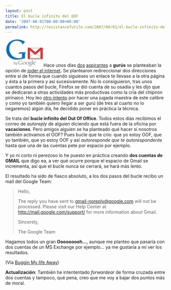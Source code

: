 ```yaml
---
layout: post
title: El bucle infinito del OOF
date: '2007-08-01T00:00:00+00:00'
permalink: http://resistancefutile.com/2007/08/01/el-bucle-infinito-del-oof/
---
```

<img src='/assets/images32443.jpg' alt='Gmail loop' class="derecha" />Hace unos días <a href="http://alexliam.net">dos</a> <a href="http://solo.infames.org">aspirantes</a> a <strong>gurús</strong> se planteaban la opción de <a href="http://solo.infames.org/el-dia-que-quise-romper-internet/">joder el internet</a>. Se plantearon redireccionar dos direcciones entre sí de forma que cuando siguieses un enlace te llevase a la otra página y ésta a la primera y así sucesivamente. No lo consiguieron, tras unos cuantos pasos del bucle, Firefox se dió cuenta de su osadía y les dijo que se dedicaran a otras actividades más productivas como la cría del chipirón pirinaico.
Hoy leo <a href="http://blogs.msdn.com/rick_schaut/archive/2007/07/27/the-oof-infinite-loop.aspx">otro intento</a> por hacer una jugada maestra de este calibre y como yo también quiero llegar a ser gurú (de tres al cuarto no lo negaremos) algún día, he decidido poner en práctica la técnica.

Se trata del <strong>bucle infinito del Out Of Office</strong>. Todos estos días recibimos el correo de <em>autoreply </em>de alguien diciendo que está fuera de la oficina por <strong>vacaciones</strong>. Pero amigos alguien se ha planteado qué hacer si nosotros también activamos el OOF? Pues bucle que te crío: que yo estoy OOF, que yo también, que yo estoy OOF y así <em>autoresponde que te autoresponderás</em> hasta que una de las cuentas pete por espacio por ejemplo.

Y yo ni corto ni perezoso lo he puesto en práctica creando <strong>dos cuentas de GMAIL</strong> que digo ea, a ver qué ocurre porque el espacio de Gmail se incrementa, así que el bucle nunca se cerrará, se hará más lento.

El resultado ha sido de fiasco absoluto, a los dos pasos del bucle recibo un mail del Google Team:
<blockquote>Hello,

The reply you have sent to gmail-noreply@google.com will not be processed.
Please visit our Help Center at http://mail.google.com/support/ for more
information about Gmail.

Sincerely,

The Google Team
</blockquote>

Hagamos todos un gran <strong>Ooooooooh...</strong>, aunque me planteo que pasaría con dos cuentas de un MS Exchange por ejemplo... ya me gustaría a mí ver  los resultados.

(Vía <a href="http://blogs.msdn.com/rick_schaut/archive/2007/07/27/the-oof-infinite-loop.aspx">Buggin My life Away</a>)

<strong>Actualización</strong>: También he intententado <em>forwardear</em> de forma cruzada entre dos cuentas y tampoco, qué pena, creo que me voy a bajar dos puntos más de moral.
